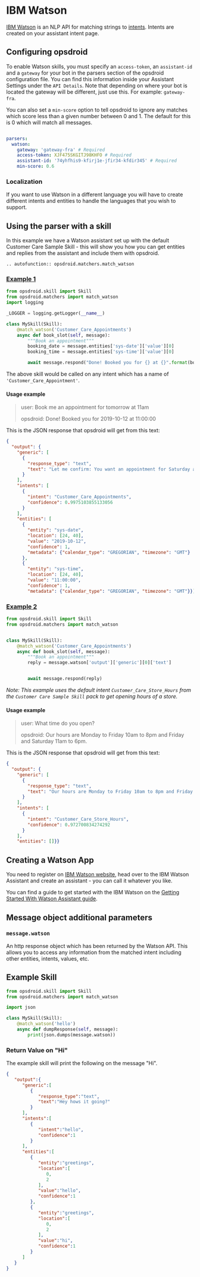 # IBM Watson

[IBM Watson](https://www.ibm.com/watson) is an NLP API for matching strings to [intents](https://cloud.ibm.com/docs/services/assistant?topic=assistant-intents). Intents are created on your assistant intent page.

## Configuring opsdroid

To enable Watson skills, you must specify an `access-token`, an `assistant-id` and a `gateway` for your bot in the parsers section of the opsdroid configuration file.
You can find this information inside your Assistant Settings under the `API Details`. Note that depending on where your bot is located the gateway will be different, just use this. For example: `gateway-fra`.

You can also set a `min-score` option to tell opsdroid to ignore any matches which score less than a given number between 0 and 1. The default for this is 0 which will match all messages.

```yaml

parsers:
  watson:
    gateway: 'gateway-fra' # Required
    access-token: XJF475SKGITJ98KHFO # Required
    assistant-id: '74yhfhis9-kfirj1e-jfir34-kfdir345' # Required
    min-score: 0.6
```

### Localization

If you want to use Watson in a different language you will have to create different intents and entities to handle the languages that you wish to support.

## Using the parser with a skill

In this example we have a Watson assistant set up with the default Customer Care Sample Skill - this will show you how you can get entities and replies from the assistant and include them with opsdroid.

```eval_rst
.. autofunction:: opsdroid.matchers.match_watson
```

### [Example 1](#example1)

```python
from opsdroid.skill import Skill
from opsdroid.matchers import match_watson
import logging

_LOGGER = logging.getLogger(__name__)

class MySkill(Skill):
    @match_watson('Customer_Care_Appointments')
    async def book_slot(self, message):
        """Book an appointment"""
        booking_date = message.entities['sys-date']['value'][0]
        booking_time = message.entities['sys-time']['value'][0]

        await message.respond("Done! Booked you for {} at {}".format(booking_date, booking_time))
```

The above skill would be called on any intent which has a name of `'Customer_Care_Appointment'`.

#### Usage example

> user: Book me an appointment for tomorrow at 11am
>
> opsdroid: Done! Booked you for 2019-10-12 at 11:00:00

This is the JSON response that opsdroid will get from this text:

```json
{
  "output": {
    "generic": [
      {
        "response_type": "text",
        "text": "Let me confirm: You want an appointment for Saturday at 11 AM. Is this correct?"
      }
    ],
    "intents": [
      {
        "intent": "Customer_Care_Appointments",
        "confidence": 0.9975103855133056
      }
    ],
    "entities": [
      {
        "entity": "sys-date",
        "location": [24, 40],
        "value": "2019-10-12",
        "confidence": 1,
        "metadata": {"calendar_type": "GREGORIAN", "timezone": "GMT"}
      },
      {
        "entity": "sys-time",
        "location": [24, 40],
        "value": "11:00:00",
        "confidence": 1,
        "metadata": {"calendar_type": "GREGORIAN", "timezone": "GMT"}}]}}
```

### [Example 2](#example2)

```python
from opsdroid.skill import Skill
from opsdroid.matchers import match_watson


class MySkill(Skill):
    @match_watson('Customer_Care_Appointments')
    async def book_slot(self, message):
        """Book an appointment"""
        reply = message.watson['output']['generic'][0]['text']


        await message.respond(reply)
```

_Note: This example uses the default intent `Customer_Care_Store_Hours` from the `Customer Care Sample Skill` pack to get opening hours of a store._

#### Usage example

> user: What time do you open?
>
> opsdroid: Our hours are Monday to Friday 10am to 8pm and Friday and Saturday 11am to 6pm.

This is the JSON response that opsdroid will get from this text:

```json
{
  "output": {
    "generic": [
      {
        "response_type": "text",
        "text": "Our hours are Monday to Friday 10am to 8pm and Friday and Saturday 11am to 6pm."
      }
    ],
    "intents": [
      {
        "intent": "Customer_Care_Store_Hours",
        "confidence": 0.972700834274292
      }
    ],
    "entities": []}}
```

## Creating a Watson App

You need to register on [IBM Watson website](https://www.ibm.com/), head over to the IBM Watson Assistant and create an assistant - you can call it whatever you like.

You can find a guide to get started with the IBM Watson on the [Getting Started With Watson Assistant guide](https://cloud.ibm.com/docs/services/assistant?topic=assistant-getting-started).


## Message object additional parameters

### `message.watson`

An http response object which has been returned by the Watson API. This allows you to access any information from the matched intent including other entities, intents, values, etc.


## Example Skill

```python
from opsdroid.skill import Skill
from opsdroid.matchers import match_watson

import json

class MySkill(Skill):
    @match_watson('hello')
    async def dumpResponse(self, message):
        print(json.dumps(message.watson))
```

### Return Value on "Hi"

The example skill will print the following on the message "Hi".

```json
{
   "output":{
      "generic":[
         {
            "response_type":"text",
            "text":"Hey hows it going?"
         }
      ],
      "intents":[
         {
            "intent":"hello",
            "confidence":1
         }
      ],
      "entities":[
         {
            "entity":"greetings",
            "location":[
               0,
               2
            ],
            "value":"hello",
            "confidence":1
         },
         {
            "entity":"greetings",
            "location":[
               0,
               2
            ],
            "value":"hi",
            "confidence":1
         }
      ]
   }
}
```
